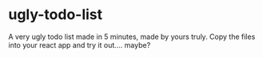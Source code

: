 # ugly-todo-list

A very ugly todo list made in 5 minutes, made by yours truly. Copy the files into your react app and try it out.... maybe?
